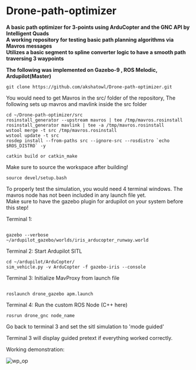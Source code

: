 # Drone-path-optimizer


**A basic path optimizer for 3-points using ArduCopter and the GNC API by Intelligent Quads**  
**A working repository for testing basic path planning algorithms via Mavros messages**  
**Utilizes a basic segment to spline converter logic to have a smooth path traversing 3 waypoints**  

**The following was implemented on Gazebo-9 , ROS Melodic, Ardupilot(Master)**


```
git clone https://github.com/akshatowl/Drone-path-optimizer.git
```

You would need to get Mavros in the src/ folder of the repository, The following sets up mavros and mavlink inside the src folder

```
cd ~/Drone-path-optimizer/src  
rosinstall_generator --upstream mavros | tee /tmp/mavros.rosinstall  
rosinstall_generator mavlink | tee -a /tmp/mavros.rosinstall  
wstool merge -t src /tmp/mavros.rosinstall  
wstool update -t src  
rosdep install --from-paths src --ignore-src --rosdistro `echo $ROS_DISTRO` -y  

catkin build or catkin_make  
```


Make sure to source the workspace after building!  

```  
source devel/setup.bash  
```


To properly test the simulation, you would need 4 terminal windows. The mavros node has not been included in any launch file yet.    
Make sure to have the gazebo plugin for ardupilot on your system before this step!    

Terminal 1:   

```

gazebo --verbose ~/ardupilot_gazebo/worlds/iris_arducopter_runway.world  
```

Terminal 2: Start Ardupilot SITL  

```
cd ~/ardupilot/ArduCopter/
sim_vehicle.py -v ArduCopter -f gazebo-iris --console  
```  

Terminal 3: Initialize MavProxy from launch file  

```  

roslaunch drone_gazebo apm.launch  
```  

Terminal 4: Run the custom ROS Node (C++ here)  

```  
rosrun drone_gnc node_name  
```  

Go back to terminal 3 and set the sitl simulation to 'mode guided' 

Terminal 3 will display guided pretext if everything worked correctly.



Working demonstration:  



![wp_op](https://user-images.githubusercontent.com/58850654/133066547-b6e6cad2-b5d3-4d45-8490-7d623af8ac8f.gif)













